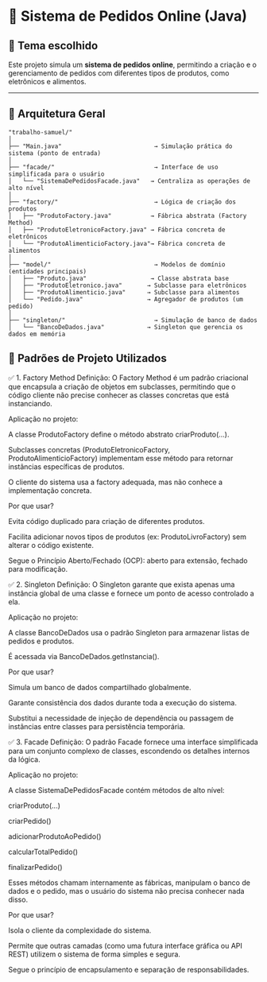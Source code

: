 # 🛒 Sistema de Pedidos Online (Java)

## 📌 Tema escolhido

Este projeto simula um **sistema de pedidos online**, permitindo a criação e o gerenciamento de pedidos com diferentes tipos de produtos, como eletrônicos e alimentos.

---

## 🧱 Arquitetura Geral

```
"trabalho-samuel/"
│
├── "Main.java"                          → Simulação prática do sistema (ponto de entrada)
│
├── "facade/"                            → Interface de uso simplificada para o usuário
│   └── "SistemaDePedidosFacade.java"   → Centraliza as operações de alto nível
│
├── "factory/"                           → Lógica de criação dos produtos
│   ├── "ProdutoFactory.java"           → Fábrica abstrata (Factory Method)
│   ├── "ProdutoEletronicoFactory.java" → Fábrica concreta de eletrônicos
│   └── "ProdutoAlimenticioFactory.java"→ Fábrica concreta de alimentos
│
├── "model/"                             → Modelos de domínio (entidades principais)
│   ├── "Produto.java"                  → Classe abstrata base
│   ├── "ProdutoEletronico.java"       → Subclasse para eletrônicos
│   ├── "ProdutoAlimenticio.java"      → Subclasse para alimentos
│   └── "Pedido.java"                  → Agregador de produtos (um pedido)
│
├── "singleton/"                         → Simulação de banco de dados
│   └── "BancoDeDados.java"            → Singleton que gerencia os dados em memória
```

## 🧩 Padrões de Projeto Utilizados

✅ 1. Factory Method
Definição: O Factory Method é um padrão criacional que encapsula a criação de objetos em subclasses, permitindo que o código cliente não precise conhecer as classes concretas que está instanciando.

Aplicação no projeto:

A classe ProdutoFactory define o método abstrato criarProduto(...).

Subclasses concretas (ProdutoEletronicoFactory, ProdutoAlimenticioFactory) implementam esse método para retornar instâncias específicas de produtos.

O cliente do sistema usa a factory adequada, mas não conhece a implementação concreta.

Por que usar?

Evita código duplicado para criação de diferentes produtos.

Facilita adicionar novos tipos de produtos (ex: ProdutoLivroFactory) sem alterar o código existente.

Segue o Princípio Aberto/Fechado (OCP): aberto para extensão, fechado para modificação.

✅ 2. Singleton
Definição: O Singleton garante que exista apenas uma instância global de uma classe e fornece um ponto de acesso controlado a ela.

Aplicação no projeto:

A classe BancoDeDados usa o padrão Singleton para armazenar listas de pedidos e produtos.

É acessada via BancoDeDados.getInstancia().

Por que usar?

Simula um banco de dados compartilhado globalmente.

Garante consistência dos dados durante toda a execução do sistema.

Substitui a necessidade de injeção de dependência ou passagem de instâncias entre classes para persistência temporária.

✅ 3. Facade
Definição: O padrão Facade fornece uma interface simplificada para um conjunto complexo de classes, escondendo os detalhes internos da lógica.

Aplicação no projeto:

A classe SistemaDePedidosFacade contém métodos de alto nível:

criarProduto(...)

criarPedido()

adicionarProdutoAoPedido()

calcularTotalPedido()

finalizarPedido()

Esses métodos chamam internamente as fábricas, manipulam o banco de dados e o pedido, mas o usuário do sistema não precisa conhecer nada disso.

Por que usar?

Isola o cliente da complexidade do sistema.

Permite que outras camadas (como uma futura interface gráfica ou API REST) utilizem o sistema de forma simples e segura.

Segue o princípio de encapsulamento e separação de responsabilidades.


